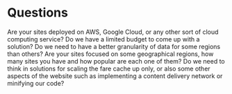 # Questions

Are your sites deployed on AWS, Google Cloud, or any other sort of cloud computing service?
Do we have a limited budget to come up with a solution?
Do we need to have a better granularity of data for some regions than others?
Are your sites focused on some geographical regions, how many sites you have and how popular are each one of them?
Do we need to think in solutions for scaling the fare cache up only, or also some other aspects of the website such as implementing a content delivery network or minifying our code?
